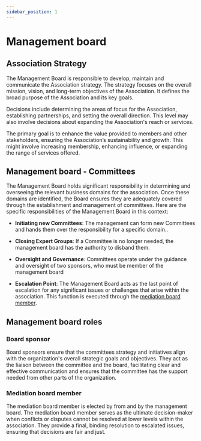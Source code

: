 ```yaml
---
sidebar_position: 1
---
```


# Management board

## Association Strategy

The Management Board is responsible to develop, maintain and communicate the Association strategy. The strategy focuses on the overall mission, vision, and long-term objectives of the Association. It defines the broad purpose of the Association and its key goals.

Decisions include determining the areas of focus for the Association, establishing partnerships, and setting the overall direction. This level may also involve decisions about expanding the Association's reach or services.

The primary goal is to enhance the value provided to members and other stakeholders, ensuring the Association’s sustainability and growth. This might involve increasing membership, enhancing influence, or expanding the range of services offered.

## Management board - Committees

The Management Board holds significant responsibility in determining and overseeing the relevant business domains for the association. Once these domains are identified, the Board ensures they are adequately covered through the establishment and management of committees. Here are the specific responsibilities of the Management Board in this context:

- **Initiating new Committees**: The management can form new Committees and hands them over the responsibility for a specific domain..

- **Closing Expert Groups**: If a Committee is no longer needed, the management board has the authority to disband them.

- **Oversight and Governance**: Committees operate under the guidance and oversight of two sponsors, who must be member of the management board

- **Escalation Point**: The Management Board acts as the last point of escalation for any significant issues or challenges that arise within the association. This function is executed through the [mediation board member](#mediation-board-member).

## Management board roles

### Board sponsor

Board sponsors ensure that the committees strategy and initiatives align with the organization's overall strategic goals and objectives. They act as the liaison between the committee and the board, facilitating clear and effective communication and ensures that the committee has the support needed from other parts of the organization.

### Mediation board member

The mediation board member is elected by from and by the management board. The mediation board member serves as the ultimate decision-maker when conflicts or disputes cannot be resolved at lower levels within the association. They provide a final, binding resolution to escalated issues, ensuring that decisions are fair and just.
